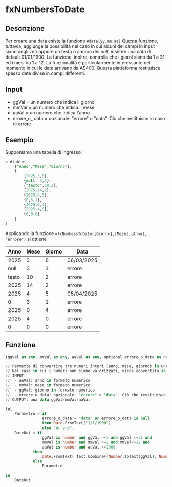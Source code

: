 # fxNumbersToDate
## Descrizione
Per creare una data esiste la funzione `#date(yy,mm,aa)`
Questa funzione, tuttavia, aggiunge la possibilità nel caso in cui alcuni dei campi in input siano degli zeri oppure un testo o ancora dei *null*,  inserire una data di default 01/01/1900.
La funzione, inoltre, controlla che i giorni siano da 1 a 31 ed i mesi da 1 a 12.
La funzionalità è particolarmente interessante nel momento in cui le date arrivano da AS400.
Questa piattaforma restituisce spesso date divise in campi differenti.

## Input
- ggVal = un numero che indica il giorno
- mmVal = un numero che indica il mese
- aaVal = un numero che indica l'anno
- errore_o_ data = opzionale. "errore" o "data". Ciò che restituisce in caso di errore

## Esempio
Supponiamo una tabella di ingresso:
```sql
= #table(
    {"Anno","Mese","Giorno"},
    {
        {2025,3,6},
        {null, 3,3},
        {"testo",10,2},
        {2025,14,2},
        {2025,4,5},
        {0,3,1},
        {2025,0,4},
        {2025,4,0},
        {0,0,0}
    }
)
```

Applicando la funzione `=fxNumbersToDate([Giorno],[Mese],[Anno], "errore")` si ottiene

| Anno	    | Mese	    | Giorno    | Data       |
| --------- | --------- | --------- | ---------- |
| 2025	    | 3	        | 6	        | 06/03/2025 | 
| null	    | 3	        | 3	        | errore     |
| testo	    | 10	    | 2	        | errore     | 
| 2025	    | 14	    | 2	        | errore     |
| 2025	    | 4	        | 5	        | 05/04/2025 |
| 0	        | 3	        | 1	        | errore     |
| 2025	    | 0	        | 4	        | errore     |
| 2025	    | 4	        | 0	        | errore     |
| 0	        | 0	        | 0	        | errore     |


## Funzione

```sql
(ggVal as any, mmVal as any, aaVal as any, optional errore_o_data as nullable text ) =>

// Permette di convertire tre numeri interi (anno, mese, giorno) in una unica data.
// Nel caso in cui i numeri non siano valorizzati, viene convertita in 1 gennaio 1900
// INPUT:
//	- aaVal: anno in formato numerico
//	- mmVal: mese in formato numerico
//	- ggVal: giorno in formato numerico
//  - errore_o_data: opzionale. "errore" o "data". Ciò che restituisce in caso di errore
// OUTPUT: una data ggVal/mmVal/aaVal

let
    Parametro = if 
                errore_o_data = "data" or errore_o_data is null
                then Date.FromText("1/1/1900") 
                else "errore",
    DateOut = if 
                ggVal is number and ggVal >=1 and ggVal <=31 and 
                mmVal is number and mmVal >=1 and mmVal<=12 and
                aaVal is number and aaVal >=1900
            then
                Date.FromText( Text.Combine({Number.ToText(ggVal), Number.ToText(mmVal), Number.ToText(aaVal)}, "/") ) 
            else 
                Parametro

in
    DateOut
```